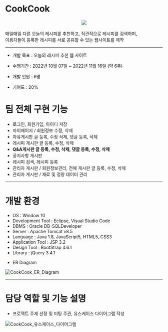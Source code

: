 # CookCook
<div align="center">
  <img src="https://user-images.githubusercontent.com/107044598/214289986-de6d2f11-96ca-4d04-a85c-a9c4da7b52f9.png">
</div>

<br>
매일매일 다른 오늘의 레시피를 추천하고, 직관적으로 레시피를 검색하며, <br>
이용자들이 등록한 레시피를 서로 공유할 수 있는 웹사이트를 제작
<hr>

- 개발 목표 : 오늘의 레시피 추천 웹 사이트

- 수행기간 : 2022년 10월 07일 ~ 2022년 11월 16일 (약 6주)

- 개발 인원 : 6명

- 기여도 : 20%

# 팀 전체 구현 기능

  + 로그인, 회원가입, 아이디 저장
  + 마이페이지 / 회원정보 수정, 삭제
  + 자유게시판 글 등록, 수정 삭제, 댓글 등록, 삭제
  + 레시피 게시판 글 등록, 수정, 삭제
  + <b>Q&A게시판 글 등록, 수정, 삭제, 댓글 등록, 수정, 삭제</b> 
  + 공지사항 게시판
  + 레시피 검색, 레시피 등록
  + 관리자 게시판 / 회원정보관리, 전체 게시판 글 등록, 수정, 삭제
  + 관리자 게시판 / 재료 및 정량 데이터 관리

<hr>

# 개발 환경

  + OS : Window 10
  + Development Tool : Eclipse, Visual Studio Code
  + DBMS : Oracle DB-SQLDeveloper
  + Server : Apache Tomcat v8.5
  + Language : Java 1.8, JavaScript5, HTML5, CSS3
  + Application Tool : JSP 3.2
  + Design Tool : BootStrap 4.6.1
  + Library : jQuery 3.4.1

- ER Diagram

![CookCook_ER_Diagram](https://user-images.githubusercontent.com/107044598/214287109-eb05c3ed-2308-42c1-8f7a-f91e6a654ff9.png)

<hr>

# 담당 역할 및 기능 설명

- 프로젝트 주제 선정 및 미팅 주관, 유스케이스 다이어그램 작성

![CookCook_유스케이스_다이어그램](https://user-images.githubusercontent.com/107044598/214303946-41210899-c993-42f9-9e0b-e86ad8a8f06b.png)


